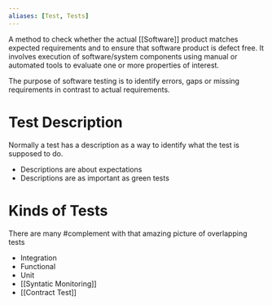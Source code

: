 ```yaml
---
aliases: [Test, Tests]
---
```


A method to check whether the actual [[Software]] product matches expected requirements and to ensure that software product is defect free. It involves execution of software/system components using manual or automated tools to evaluate one or more properties of interest.

The purpose of software testing is to identify errors, gaps or missing requirements in contrast to actual requirements.

# Test Description

Normally a test has a description as a way to identify what the test is supposed to do. 

- Descriptions are about expectations
- Descriptions are as important as green tests

# Kinds of Tests

There are many #complement  with that amazing picture of overlapping tests

- Integration
- Functional
- Unit
- [[Syntatic Monitoring]]
- [[Contract Test]]